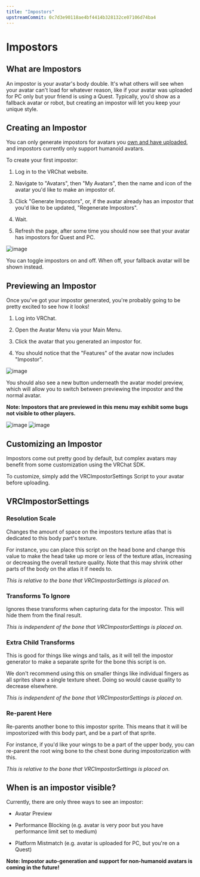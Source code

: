 ```yaml
---
title: "Impostors"
upstreamCommit: 0c7d3e90118ae4bf4414b328132ce07106d74ba4
---
```


# Impostors
## What are Impostors
An impostor is your avatar's body double. It's what others will see when your avatar can't load for whatever reason, like if your avatar was uploaded for PC only but your friend is using a Quest. Typically, you'd show as a fallback avatar or robot, but creating an impostor will let you keep your unique style.

## Creating an Impostor
You can only generate impostors for avatars you [own and have uploaded](/creators.vrchat.com/avatars/creating-your-first-avatar), and impostors currently only support humanoid avatars.

To create your first impostor:

1. Log in to the VRChat website.

2. Navigate to "Avatars", then "My Avatars", then the name and icon of the avatar you'd like to make an impostor of.

3. Click "Generate Impostors", or, if the avatar already has an impostor that you'd like to be updated, "Regenerate Impostors".

4. Wait.

5. Refresh the page, after some time you should now see that your avatar has impostors for Quest and PC.

![image](/creators.vrchat.com/images/avatars/impostors/generation.png)

 You can toggle impostors on and off. When off, your fallback avatar will be shown instead.


## Previewing an Impostor
Once you've got your impostor generated, you're probably going to be pretty excited to see how it looks!

1. Log into VRChat.

2. Open the Avatar Menu via your Main Menu.

3. Click the avatar that you generated an impostor for.

4. You should notice that the "Features" of the avatar now includes "Impostor". 

![image](/creators.vrchat.com/images/avatars/impostors/features-row.png)

You should also see a new button underneath the avatar model preview, which will allow you to switch between previewing the impostor and the normal avatar.

**Note: Impostors that are previewed in this menu may exhibit some bugs not visible to other players.**

![image](/creators.vrchat.com/images/avatars/impostors/preview-avatar.png)
![image](/creators.vrchat.com/images/avatars/impostors/preview-impostor.png)

## Customizing an Impostor
Impostors come out pretty good by default, but complex avatars may benefit from some customization using the VRChat SDK.

To customize, simply add the VRCImpostorSettings Script to your avatar before uploading.

## VRCImpostorSettings

### Resolution Scale
Changes the amount of space on the impostors texture atlas that is dedicated to this body part's texture. 

For instance, you can place this script on the head bone and change this value to make the head take up more or less of the texture atlas, increasing or decreasing the overall texture quality. Note that this may shrink other parts of the body on the atlas it if needs to. 

_This is relative to the bone that VRCImpostorSettings is placed on._

### Transforms To Ignore
Ignores these transforms when capturing data for the impostor. This will hide them from the final result.

_This is independent of the bone that VRCImpostorSettings is placed on._

### Extra Child Transforms
This is good for things like wings and tails, as it will tell the impostor generator to make a separate sprite for the bone this script is on.

We don't recommend using this on smaller things like individual fingers as all sprites share a single texture sheet. Doing so would cause quality to decrease elsewhere.

_This is independent of the bone that VRCImpostorSettings is placed on._

### Re-parent Here
Re-parents another bone to this impostor sprite. This means that it will be impostorized with this body part, and be a part of that sprite.

For instance, if you'd like your wings to be a part of the upper body, you can re-parent the root wing bone to the chest bone during impostorization with this.

_This is relative to the bone that VRCImpostorSettings is placed on._

## When is an impostor visible?
Currently, there are only three ways to see an impostor:

- Avatar Preview

- Performance Blocking (e.g. avatar is very poor but you have performance limit set to medium)

- Platform Mistmatch (e.g. avatar is uploaded for PC, but you're on a Quest)

**Note: Impostor auto-generation and support for non-humanoid avatars is coming in the future!**
